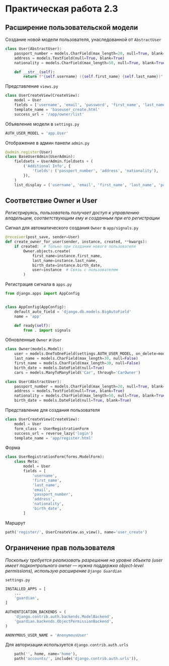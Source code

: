 # Практическая работа 2.3

## Расширение пользовательской модели

Создание новой модели пользователя, унаследованной от `AbstractUser`

```py 
class User(AbstractUser):
    passport_number = models.CharField(max_length=20, null=True, blank=True)
    address = models.TextField(null=True, blank=True)
    nationality = models.CharField(max_length=50, null=True, blank=True)

    def __str__(self):
        return f"{self.username} ({self.first_name} {self.last_name})"
```

Представление `views.py`

```py 
class UserCreateView(CreateView):
    model = User
    fields = ['username', 'email', 'password', 'first_name', 'last_name', 'passport_number', 'address', 'nationality']
    template_name = 'baseuser_create.html'
    success_url = '/app/owner/list'
```

Объявление модели в `settings.py`
```py 
AUTH_USER_MODEL = 'app.User'
```

Отображение в админ панели `admin.py`
```py 
@admin.register(User)
class BaseUserAdmin(UserAdmin):
    fieldsets = UserAdmin.fieldsets + (
        ('Additional Info', {
            'fields': ('passport_number', 'address', 'nationality'),
        }),
    )
    list_display = ('username', 'email', 'first_name', 'last_name', 'passport_number', 'address', 'nationality', 'is_active', 'is_staff', 'is_superuser')
```

## Соответствие Owner и User

*Регистрируясь, пользователь получает доступ к управлению владельцем, соответствующим ему и созданным при его регистрации*

Сигнал для автоматического создания `Owner` в `app/signals.py`
```py 
@receiver(post_save, sender=User)
def create_owner_for_user(sender, instance, created, **kwargs):
    if created:  # Только при создании нового пользователя
        Owner.objects.create(
            first_name=instance.first_name,
            last_name=instance.last_name,
            birth_date=instance.birth_date,
            user=instance  # Связь с пользователем
        )
```

Регистрация сигнала в `apps.py`
```py 
from django.apps import AppConfig


class AppConfig(AppConfig):
    default_auto_field = 'django.db.models.BigAutoField'
    name = 'app'

    def ready(self):
        from . import signals
```

Обновленные `Owner` и `User`
```py 
class Owner(models.Model):
    user = models.OneToOneField(settings.AUTH_USER_MODEL, on_delete=models.CASCADE, related_name='owner')
    last_name = models.CharField(max_length=30, null=False)
    first_name = models.CharField(max_length=30, null=False)
    birth_date = models.DateField(null=True)
    cars = models.ManyToManyField('Car', through='CarOwner')

class User(AbstractUser):
    passport_number = models.CharField(max_length=20, null=True, blank=True)
    address = models.TextField(null=True, blank=True)
    nationality = models.CharField(max_length=50, null=True, blank=True)
    birth_date = models.DateField(null=True, blank=True)
```

Представление для создания пользователя
```py 
class UserCreateView(CreateView):
    model = User
    form_class = UserRegistrationForm
    success_url = reverse_lazy('login')
    template_name = 'app/register.html'
```

Форма
```py 
class UserRegistrationForm(forms.ModelForm):
    class Meta:
        model = User
        fields = [
            'username',
            'first_name',
            'last_name',
            'email',
            'passport_number',
            'address',
            'nationality',
            'birth_date',
        ]
```

Маршрут
```py 
path('register/', UserCreateView.as_view(), name='user_create')
```

## Ограничение прав пользователя

*Поскольку требуется реализовать разрешения на уровне объекта (user имеет подконтрольного owner — нужна поддержка object-level permissions), использую расширение `Django Guardian`*

`settings.py`
```py 
INSTALLED_APPS = [
    ...
    'guardian',
]

AUTHENTICATION_BACKENDS = (
    'django.contrib.auth.backends.ModelBackend',
    'guardian.backends.ObjectPermissionBackend',
)

ANONYMOUS_USER_NAME = 'AnonymousUser'
```

Для авторизации используется `django.contrib.auth.urls`
```py 
    path('', home, name='home'),
    path('accounts/', include('django.contrib.auth.urls')),
```